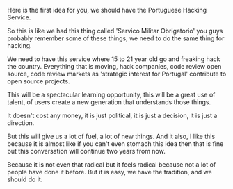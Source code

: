 Here is the first idea for you, we should have the Portuguese Hacking Service.

So this is like we had this thing called 'Servico Militar Obrigatorio' you guys probably remember some of these things, we need to do the same thing for hacking.

We need to have this service where 15 to 21 year old go and freaking hack the country. Everything that is moving, hack companies, code review open source, code review markets as 'strategic interest for Portugal' contribute to open source projects.

This will be a spectacular learning opportunity, this will be a great use of talent, of users create a new generation that understands those things.

It doesn't cost any money, it is just political, it is just a decision, it is just a direction.

But this will give us a lot of fuel, a lot of new things. And it also, I like this because it is almost like if you can't even stomach this idea then that is fine but this conversation will continue two years from now.

Because it is not even that radical but it feels radical because not a lot of people have done it before. But it is easy, we have the tradition, and we should do it.
